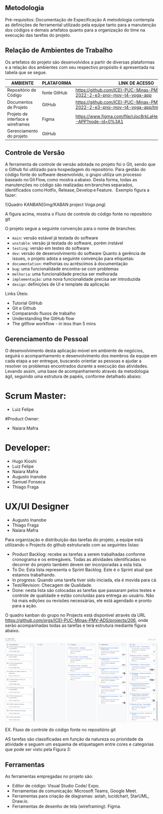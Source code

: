 
## Metodologia
Pré-requisitos: Documentação de Especificação
A metodologia contempla as definições de ferramental utilizado pela equipe tanto para a manutenção dos códigos e demais artefatos quanto para a organização do time na execução das tarefas do projeto.

## Relação de Ambientes de Trabalho
Os artefatos do projeto são desenvolvidos a partir de diversas plataformas e a relação dos ambientes com seu respectivo propósito é apresentada na tabela que se segue.

|AMBIENTE	|PLATAFORMA	|LINK DE ACESSO|
|-----|---|---|
|Repositório de Código |fonte	GitHub	|https://github.com/ICEI-PUC-Minas-PMV-ADS/pmv-ads-2022-2-e3-proj-mov-t4-voga-app
|Documentos de Projeto	|GitHub|	https://github.com/ICEI-PUC-Minas-PMV-ADS/pmv-ads-2022-2-e3-proj-mov-t4-voga-app/tree/main/docs
|Projeto de interface e wireframes|	Figma	|https://www.figma.com/file/rJoc8rkLaHeIIiyVSI0BJK/VOGA-APP?node-id=0%3A1
|Gerenciamento do projeto|	GitHub	|

## Controle de Versão
A ferramenta de controle de versão adotada no projeto foi o Git, sendo que o Github foi utilizado para hospedagem do repositório.
Para gestão do código fonte do software desenvolvido, o grupo utiliza um processo baseado no Git Flow, como mostra a abaixo. Desta forma, todas as manutenções no código são realizadas em branches separados, identificados como Hotfix, Release, Develop e Feature.   
Exemplo figura a fazer:
 
![Quadro KANBAN](img/KABAN project Voga.png) 

A figura acima, mostra o Fluxo de controle do código fonte no repositório git



O projeto segue a seguinte convenção para o nome de branches:
*	`main`: versão estável já testada do software
*	`unstable`: versão já testada do software, porém instável
*	`testing`: versão em testes do software
*	`dev`: versão de desenvolvimento do software Quanto à gerência de issues, o projeto adota a seguinte convenção para etiquetas:
*	`documentation`: melhorias ou acréscimos à documentação
*	`bug`: uma funcionalidade encontra-se com problemas
*	`melhoria`: uma funcionalidade precisa ser melhorada
*	`implementação`: uma nova funcionalidade precisa ser introduzida
*	`design`: definições de UI e template da aplicação

Links Úteis:
*	Tutorial GitHub
*	Git e Github
*	Comparando fluxos de trabalho
*	Understanding the GitHub flow
*	The gitflow workflow - in less than 5 mins

## Gerenciamento de Pessoal
O desenvolvimento desta aplicação móvel em ambiente de negócios, seguirá o acompanhamento e desenvolvimento dos membros da equipe em cada etapa a ser entregue, buscando orientar as  pessoas e ajudar a resolver os problemas encontrados durante a execução das atividades. Levando assim, uma base de acompanhamento através da metodologia ágil, seguindo uma estrutura de papéis, conforme detalhado abaixo:

# Scrum Master:
*	Luiz Felipe

#Product Owner:
*	Naiara Mafra

# Developer:
*	Hugo Kioshi 
*	Luiz Felipe
*	Naiara Mafra
*	Augusto Inanobe
*	Samuel Fonseca
*	Thiago Fraga

# UX/UI Designer
*	Augusto Inanobe
*	Thiago Fraga
*	Naiara Mafra

Para organização e distribuição das tarefas do projeto, a equipe está utilizando o Projects do github estruturado com as seguintes listas:
*	Product Backlog: recebe as tarefas a serem trabalhadas conforme cronograma e os entregáveis. Todas as atividades identificadas no decorrer do projeto também devem ser incorporadas a esta lista.
*	To Do: Esta lista representa o Sprint Backlog. Este é o Sprint atual que estamos trabalhando.
*	In progress: Quando uma tarefa tiver sido iniciada, ela é movida para cá.
*	Test/Revision: Checagem de Qualidade.
*	Done: nesta lista são colocadas as tarefas que passaram pelos testes e controle de qualidade e estão concluídas para entrega ao usuário. Não há mais edições ou revisões necessárias, ele está agendado e pronto para a ação.

O quadro kanban do grupo no Projects está disponível através da URL https://github.com/orgs/ICEI-PUC-Minas-PMV-ADS/projects/206, onde serão acompanhadas todas as tarefas e terá estrutura mediante figura abaixo.

 ![Figura 3](img/kanbanprojectovoga.png)

EX. Fluxo de controle do código fonte no repositório git 

AS tarefas são classificadas em função da natureza ou prioridade da atividade e seguem um esquema de etiquetagem entre cores e categorias que pode ser visto pela Figura 3:

## Ferramentas
As ferramentas empregadas no projeto são:
*	Editor de código: Visual Studio Code/ Expo.
*	Ferramentas de comunicação: Microsoft Teams, Google Meet.
*	Ferramentas para criação de diagramas: astah, lucidchart, StarUML, Draw.io.
*	Ferramentas de desenho de tela (wireframing): Figma.

